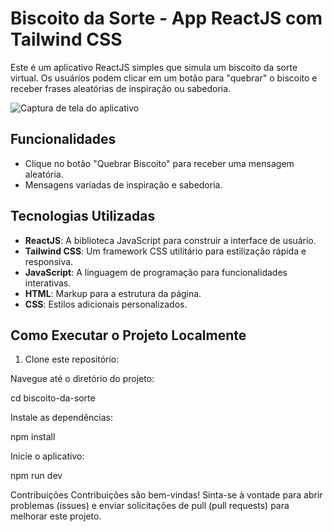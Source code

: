 # Biscoito da Sorte - App ReactJS com Tailwind CSS

Este é um aplicativo ReactJS simples que simula um biscoito da sorte virtual. Os usuários podem clicar em um botão para "quebrar" o biscoito e receber frases aleatórias de inspiração ou sabedoria.

![Captura de tela do aplicativo](screenshot.png)

## Funcionalidades

- Clique no botão "Quebrar Biscoito" para receber uma mensagem aleatória.
- Mensagens variadas de inspiração e sabedoria.

## Tecnologias Utilizadas

- **ReactJS**: A biblioteca JavaScript para construir a interface de usuário.
- **Tailwind CSS**: Um framework CSS utilitário para estilização rápida e responsiva.
- **JavaScript**: A linguagem de programação para funcionalidades interativas.
- **HTML**: Markup para a estrutura da página.
- **CSS**: Estilos adicionais personalizados.

## Como Executar o Projeto Localmente

1. Clone este repositório:

Navegue até o diretório do projeto:

cd biscoito-da-sorte

Instale as dependências:

npm install

Inicie o aplicativo:

npm run dev 

Contribuições
Contribuições são bem-vindas! Sinta-se à vontade para abrir problemas (issues) e enviar solicitações de pull (pull requests) para melhorar este projeto.
